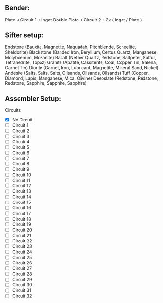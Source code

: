 ## Bender:
Plate < Circuit 1 + Ingot
Double Plate < Circuit 2 + 2x ( Ingot / Plate )

## Sifter setup:
Endstone (Bauxite, Magnetite, Naquadah, Pitchblende, Scheelite, Sheldonite)
Blackstone (Banded Iron, Beryllium, Certus Quartz, Manganese, Molybdenum, Mozanite)
Basalt (Nether Quartz, Redstone, Saltpeter, Sulfur, Tetrahedrite, Topaz)
Granite (Apatite, Cassiterite, Coal, Copper Tin, Galena, Garnet Tin)
Diorite (Garnet, Iron, Lubricant, Magnetite, Mineral Sand, Nickel)
Andesite (Salts, Salts, Salts, Oilsands, Oilsands, Oilsands)
Tuff (Copper, Diamond, Lapis, Manganese, Mica, Olivine)
Deepslate (Redstone, Redstone, Redstone, Sapphire, Sapphire, Sapphire)

## Assembler Setup:
Circuits:
- [x] No Circuit
- [ ] Circuit 1
- [ ] Circuit 2
- [ ] Circuit 3
- [ ] Circuit 4
- [ ] Circuit 5
- [ ] Circuit 6
- [ ] Circuit 7
- [ ] Circuit 8
- [ ] Circuit 9
- [ ] Circuit 10
- [ ] Circuit 11
- [ ] Circuit 12
- [ ] Circuit 13
- [ ] Circuit 14
- [ ] Circuit 15
- [ ] Circuit 16
- [ ] Circuit 17
- [ ] Circuit 18
- [ ] Circuit 19
- [ ] Circuit 20
- [ ] Circuit 21
- [ ] Circuit 22
- [ ] Circuit 23
- [ ] Circuit 24
- [ ] Circuit 25
- [ ] Circuit 26
- [ ] Circuit 27
- [ ] Circuit 28
- [ ] Circuit 29
- [ ] Circuit 30
- [ ] Circuit 31
- [ ] Circuit 32